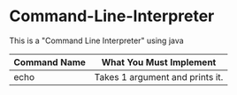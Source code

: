 # Command-Line-Interpreter
This is a "Command Line Interpreter" using java

| Command Name |                                  What You Must Implement                           |
|--------------|------------------------------------------------------------------------------------|
| echo         | Takes 1 argument and prints it.                                                    |

